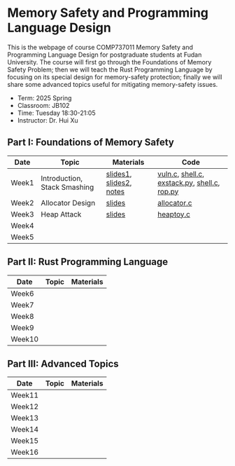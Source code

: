 # Memory Safety and Programming Language Design
This is the webpage of course COMP737011 Memory Safety and Programming Language Design for postgraduate students at Fudan University. The course will first go through the Foundations of Memory Safety Problem; then we will teach the Rust Programming Language by focusing on its special design for memory-safety protection; finally we will share some advanced topics useful for mitigating memory-safety issues.

- Term: 2025 Spring  
- Classroom: JB102  
- Time: Tuesday 18:30-21:05  
- Instructor: Dr. Hui Xu

## Part I: Foundations of Memory Safety 

| Date | Topic | Materials | Code |
|---|---|---|---|
| Week1 | Introduction, Stack Smashing | [slides1](slides/l0-intro.pdf), [slides2](slides/l1-stacksmash.pdf), [notes](notes/l1-stacksmash.md) | [vuln.c](code/l1-vuln.c), [shell.c](code/l1-shell.c), [exstack.py](code/l1-exstack.py), [shell.c](code/l1-aslr.c), [rop.py](code/l1-rop.py) |
| Week2 | Allocator Design | [slides](slides/l2-allocator.pdf) | [allocator.c](code/l2-allocator.c) |
| Week3 | Heap Attack | [slides](slides/l3-heapattack.pdf.pdf) | [heaptoy.c](code/l3-heaptoy.c) | 
| Week4 | | | |
| Week5 | | | |

## Part II: Rust Programming Language 

| Date | Topic | Materials  |
|---|---|---|
| Week6 | | | 
| Week7 | | | 
| Week8 | | | 
| Week9 | | | 
| Week10 | | | 

## Part III: Advanced Topics

| Date | Topic | Materials  |
|---|---|---|
| Week11 |  |  |
| Week12 |  |  | 
| Week13 |  |  | 
| Week14 |  |  | 
| Week15 |  |  |
| Week16 |  |  |
